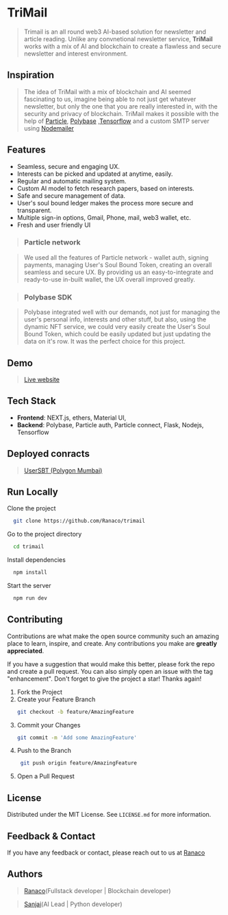 # TriMail

> Trimail is an all round web3 AI-based solution for newsletter and article reading.
> Unlike any convnetional newsletter service, **TriMail** works with a mix of AI and blockchain
> to create a flawless and secure newsletter and interest environment.

## Inspiration

> The idea of TriMail with a mix of blockchain and AI seemed fascinating to us, imagine
> being able to not just get whatever newsletter, but only the one that you are really
> interested in, with the security and privacy of blockchain. TriMail makes it possible
> with the help of [Particle](https://particle.network/), [Polybase](https://polybase.xyz)
> ,[Tensorflow](https://tensorflow.org/) and a custom SMTP server using [Nodemailer](https://nodemailer.com)

## Features

- Seamless, secure and engaging UX.
- Interests can be picked and updated at anytime, easily.
- Regular and automatic mailing system.
- Custom AI model to fetch research papers, based on interests.
- Safe and secure management of data.
- User's soul bound ledger makes the process more secure and transparent.
- Multiple sign-in options, Gmail, Phone, mail, web3 wallet, etc.
- Fresh and user friendly UI

> ### Particle network

> We used all the features of Particle network - wallet auth, signing payments,
> managing User's Soul Bound Token, creating an overall seamless and secure UX.
> By providing us an easy-to-integrate and ready-to-use in-built wallet,
>  the UX overall improved greatly.

> ### Polybase SDK

> Polybase integrated well with our demands, not just for managing the user's personal info,
> interests and other stuff, but also, using the dynamic NFT service, we could very easily
> create the User's Soul Bound Token, which could be easily updated but just updating the
> data on it's row. It was the perfect choice for this project.

## Demo

> [Live website]()

## Tech Stack

- **Frontend**: NEXT.js, ethers, Material UI,
- **Backend**: Polybase, Particle auth, Particle connect, Flask, Nodejs, Tensorflow

## Deployed conracts

> [UserSBT (Polygon Mumbai)](https://mumbai.polygonscan.com/address/0x2F834f7a9e29e87D59D7e83c89359d9938BD1317)

## Run Locally

Clone the project

```bash
  git clone https://github.com/Ranaco/trimail
```

Go to the project directory

```bash
  cd trimail
```

Install dependencies

```bash
  npm install
```

Start the server

```bash
  npm run dev
```

## Contributing

Contributions are what make the open source community such an amazing place to learn, inspire, and create. Any contributions you make are **greatly appreciated**.

If you have a suggestion that would make this better, please fork the repo and create a pull request. You can also simply open an issue with the tag "enhancement".
Don't forget to give the project a star! Thanks again!

1. Fork the Project
2. Create your Feature Branch
   ```sh
   git checkout -b feature/AmazingFeature
   ```
3. Commit your Changes
   ```sh
   git commit -m 'Add some AmazingFeature'
   ```
4. Push to the Branch
   ```sh
    git push origin feature/AmazingFeature
   ```
5. Open a Pull Request

## License

Distributed under the MIT License. See `LICENSE.md` for more information.

## Feedback & Contact

If you have any feedback or contact, please reach out to us at [Ranaco](mailto:ranasatyamraj@gmail.com)

## Authors

> [Ranaco](https://github.com/Ranaco)(Fullstack developer | Blockchain developer)

> [Sanjai](https://github.com/sanjail3)(AI Lead | Python developer)
